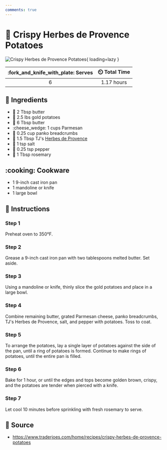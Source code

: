 ```yaml
---
comments: true
---
```

# :potato: Crispy Herbes de Provence Potatoes

![Crispy Herbes de Provence Potatoes](../assets/images/crispy-herbes-de-provence-potatoes.png){ loading=lazy }

| :fork_and_knife_with_plate: Serves | :timer_clock: Total Time |
|:----------------------------------:|:-----------------------: |
| 6 | 1.17 hours |

## :salt: Ingredients

- :butter: 2 Tbsp butter
- :potato: 2.5 lbs gold potatoes
- :butter: 6 Tbsp butter
- :cheese_wedge: 1 cups Parmesan
- :bread: 0.25 cup panko breadcrumbs
- :herb: 1.5 Tbsp TJ's [Herbes de Provence][1]
- :salt: 1 tsp salt
- :salt: 0.25 tsp pepper
- :herb: 1 Tbsp rosemary

## :cooking: Cookware

- 1 9-inch cast iron pan
- 1 mandoline or knife
- 1 large bowl

## :pencil: Instructions

### Step 1

Preheat oven to 350°F.

### Step 2

Grease a 9-inch cast iron pan with two tablespoons melted butter. Set aside.

### Step 3

Using a mandoline or knife, thinly slice the gold potatoes and place in a large bowl.

### Step 4

Combine remaining butter, grated Parmesan cheese, panko breadcrumbs, TJ's Herbes de Provence, salt, and pepper with
potatoes. Toss to coat.

### Step 5

To arrange the potatoes,  lay a single layer of potatoes against the side of the pan, until a ring of potatoes is
formed. Continue to make rings of potatoes, until the entire pan is filled.

### Step 6

Bake for 1 hour, or until the edges and tops become golden brown, crispy, and the potatoes are tender when pierced with
a knife.

### Step 7

Let cool 10 minutes before sprinkling with fresh rosemary to serve.

## :link: Source

- <https://www.traderjoes.com/home/recipes/crispy-herbes-de-provence-potatoes>

[1]: <../ingredients/seasonings/herbes-de-provence.md>
